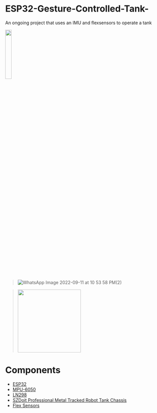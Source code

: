 # ESP32-Gesture-Controlled-Tank-
An ongoing project that uses an IMU and flexsensors to operate a tank

<img src="https://user-images.githubusercontent.com/72906227/189566067-6ae1915d-7d12-4b4b-88e1-518fd3bbccab.jpeg" width=20% height=20%>
  
 > ![WhatsApp Image 2022-09-11 at 10 53 58 PM(2)](https://user-images.githubusercontent.com/72906227/189572957-e2ed73ae-ee11-4dec-8f47-375bf29fe487.jpeg)


> <img src="https://media.giphy.com/media/4oUSZew9LKDBzFtyRr/giphy.gif" width=200><br>

# Components 

- [ESP32](https://circuitsetup.us/product/nodemcu-32s-esp32-esp-wroom-32-development-board/) 
- [MPU-6050](https://components101.com/sensors/mpu6050-module)
- [LN298](https://quartzcomponents.com/collections/motor-driver-modules/products/l298n-2a-based-motor-driver-module)
- [SZDoit Professional Metal Tracked Robot Tank Chassis](https://www.amazon.com/Professional-Tracked-Chassis-Raspberry-Graduation/dp/B08P49VLPS/ref=sr_1_69?crid=NANJIU16GJ35&keywords=tank+body+DIY&qid=1662949492&sprefix=tank+body+diy%2Caps%2C143&sr=8-69&ufe=app_do%3Aamzn1.fos.006c50ae-5d4c-4777-9bc0-4513d670b6bc)
- [Flex Sensors](https://www.amazon.com/Pressure-ZD10-100-Resistance-Type-Resistor-Sensitive/dp/B07MHTWR1C/ref=sr_1_3?keywords=flex+sensor&qid=1662949646&sr=8-3)
